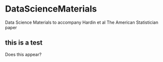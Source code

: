 # DataScienceMaterials
Data Science Materials to accompany Hardin et al The American Statistician paper

## this is a test

Does this appear?
